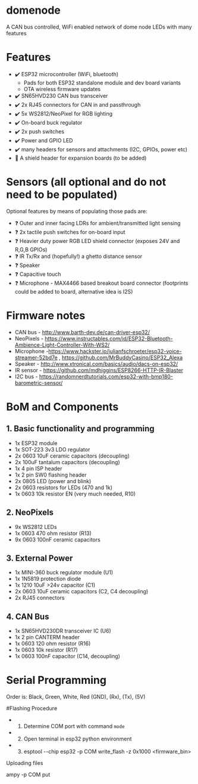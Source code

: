 # domenode
A CAN bus controlled, WiFi enabled network of dome node LEDs with many features

# Features
* :heavy_check_mark: ESP32 microcontroller (WiFi, bluetooth)
  * Pads for both ESP32 standalone module and dev board variants
  * OTA wireless firmware updates
* :heavy_check_mark: SN65HVD230 CAN bus transceiver
* :heavy_check_mark: 2x RJ45 connectors for CAN in and passthrough
* :heavy_check_mark: 5x WS2812/NeoPixel for RGB lighting
* :heavy_check_mark: On-board buck regulator
* :heavy_check_mark: 2x push switches
* :heavy_check_mark: Power and GPIO LED
* :heavy_check_mark: many headers for sensors and attachments (I2C, GPIOs, power etc)
* :red_circle: A shield header for expansion boards (to be added)


# Sensors (all optional and do not need to be populated)
Optional features by means of populating those pads are:
* :question: Outer and inner facing LDRs for ambient/transmitted light sensing
* :question: 2x tactile push switches for on-board input
* :question: Heavier duty power RGB LED shield connector (exposes 24V and R,G,B GPIOs)
* :question: IR Tx/Rx and (hopefully!) a ghetto distance sensor
* :question: Speaker
* :question: Capacitive touch
* :question: Microphone - MAX4466 based breakout board connector (footprints could be added to board, alternative idea is I2S)

# Firmware notes
* CAN bus - http://www.barth-dev.de/can-driver-esp32/
* NeoPixels - https://www.instructables.com/id/ESP32-Bluetooth-Ambience-Light-Controller-With-WS2/
* Microphone -https://www.hackster.io/julianfschroeter/esp32-voice-streamer-52bd7e , https://github.com/MrBuddyCasino/ESP32_Alexa
* Speaker - http://www.xtronical.com/basics/audio/dacs-on-esp32/
* IR sensor - https://github.com/mdhiggins/ESP8266-HTTP-IR-Blaster
* I2C bus - https://randomnerdtutorials.com/esp32-with-bmp180-barometric-sensor/


# BoM and Components

## 1. Basic functionality and programming
* 1x ESP32 module
* 1x SOT-223 3v3 LDO regulator
* 2x 0603 10uF ceramic capacitors (decoupling)
* 2x 100uF tantalum capacitors (decoupling)
* 1x 4 pin ISP header
* 1x 2 pin SW0 flashing header
* 2x 0805 LED (power and blink)
* 2x 0603 resistors for LEDs (470 and 1k)
* 1x 0603 10k resistor EN (very much needed, R10)

## 2. NeoPixels
* 9x WS2812 LEDs
* 1x 0603 470 ohm resistor (R13)
* 9x 0603 100nF ceramic capacitors

## 3. External Power
* 1x MINI-360 buck regulator module (U1)
* 1x 1N5819 protection diode
* 1x 1210 10uF >24v capacitor (C1)
* 2x 0603 10uF ceramic capacitors (C2, C4 decoupling)
* 2x RJ45 connectors

## 4. CAN Bus
* 1x SN65HVD230DR transceiver IC (U6)
* 1x 2 pin CANTERM header
* 1x 0603 120 ohm resistor (R16)
* 1x 0603 10k resistor (R17)
* 1x 0603 100nF capacitor (C14, decoupling)


# Serial Programming
Order is:
Black, Green, White, Red 
(GND), (Rx), (Tx), (5V)

#Flashing Procedure
* 1. Determine COM port with command `mode`
* 2. Open terminal in esp32 python environment
* 3. esptool --chip esp32 -p COM<x> write_flash -z 0x1000 <firmware_bin>

Uploading files

ampy -p COM<x> put <file>